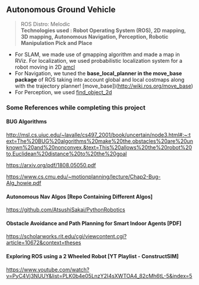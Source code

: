 ## Autonomous Ground Vehicle
> ROS Distro: Melodic <br>
**Technologies used : Robot Operating System (ROS), 2D mapping, 3D mapping, Autonomous Navigation, Perception, Robotic Manipulation Pick and Place** <br>
- For SLAM, we made use of gmapping algorithm and made a map in RViz. For localization, we used probabilistic localization system for a robot moving in 2D [amcl](http://wiki.ros.org/amcl) <br>
- For Navigation, we tuned the **base_local_planner in the move_base package** of ROS taking into account global and local costmaps along with the trajectory planner! [move_base])(http://wiki.ros.org/move_base) <br>
- For Perception, we used [find_object_2d](http://wiki.ros.org/find_object_2d) <br>

### Some References while completing this project 
#### BUG Algorithms

http://msl.cs.uiuc.edu/~lavalle/cs497_2001/book/uncertain/node3.html#:~:text=The%20BUG%20algorithms%20make%20the,obstacles%20are%20unknown%20and%20nonconvex.&text=This%20allows%20the%20robot%20to,Euclidean%20distance%20to%20the%20goal

https://arxiv.org/pdf/1808.05050.pdf

https://www.cs.cmu.edu/~motionplanning/lecture/Chap2-Bug-Alg_howie.pdf

#### Autonomous Nav Algos [Repo Containing Different Algos]

https://github.com/AtsushiSakai/PythonRobotics

#### Obstacle Avoidance and Path Planning for Smart Indoor Agents [PDF]

https://scholarworks.rit.edu/cgi/viewcontent.cgi?article=10672&context=theses

#### Exploring ROS using a 2 Wheeled Robot [YT Playlist - ConstructSIM]

https://www.youtube.com/watch?v=PyC4Vj3NUUY&list=PLK0b4e05LnzY2I4sXWTOA4_82cMh6tL-5&index=5
